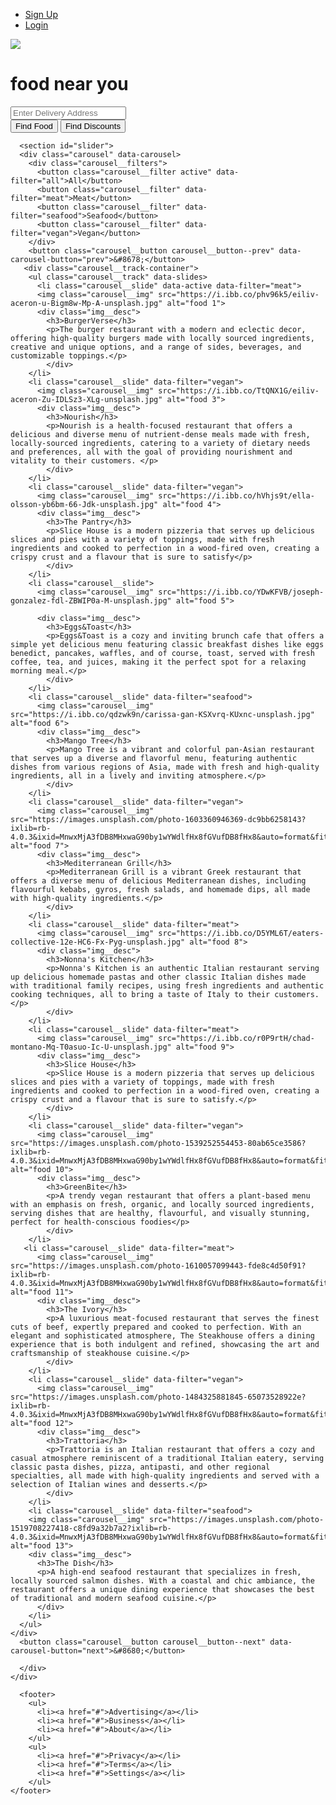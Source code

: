 <html lang="en">
<head>
    <meta charset="UTF-8">
    <meta http-equiv="X-UA-Compatible" content="IE=edge">
    <meta name="viewport" content="width=device-width, initial-scale=1.0">
    <link rel="stylesheet" href="https://cdnjs.cloudflare.com/ajax/libs/font-awesome/6.4.0/css/all.min.css">
    <link rel="stylesheet" href="https://cdnjs.cloudflare.com/ajax/libs/tiny-slider/2.9.4/tiny-slider.css">
    <script src="https://cdnjs.cloudflare.com/ajax/libs/tiny-slider/2.9.4/min/tiny-slider.js"></script>
    <link rel="stylesheet" href="style.css">
    <script src="/script.js" defer></script>
    <title>Order Up your favourite dish from a local restaurant!</title>
</head>
<body>
    <nav> 
        <ul id="nav_bar">
            <li class="nav-links" id="gmail"><a href="#">Sign Up</a></li>
            <li class="nav-links"><a href="#">Login</a></li>
        </ul>
      </nav>
      <div class="logo">
        <a href="link"><img src="https://i.ibb.co/vJ4R8H7/icon.png"></a>
      </div>
      <div class="search_box">
        <h1>food near you</h1>
        <input type="text" id="form-search" placeholder="Enter Delivery Address">
      </div>
      <div class="buttons">
        <button>Find Food</button>
        <button>Find Discounts</button>
      </div>

      <section id="slider">
      <div class="carousel" data-carousel>
        <div class="carousel__filters">
          <button class="carousel__filter active" data-filter="all">All</button>
          <button class="carousel__filter" data-filter="meat">Meat</button>
          <button class="carousel__filter" data-filter="seafood">Seafood</button>
          <button class="carousel__filter" data-filter="vegan">Vegan</button>
        </div>
        <button class="carousel__button carousel__button--prev" data-carousel-button="prev">&#8678;</button>
       <div class="carousel__track-container">
        <ul class="carousel__track" data-slides>
          <li class="carousel__slide" data-active data-filter="meat">
          <img class="carousel__img" src="https://i.ibb.co/phv96k5/eiliv-aceron-u-Bigm8w-Mp-A-unsplash.jpg" alt="food 1">
          <div class="img__desc">
            <h3>BurgerVerse</h3>
            <p>The burger restaurant with a modern and eclectic decor, offering high-quality burgers made with locally sourced ingredients, creative and unique options, and a range of sides, beverages, and customizable toppings.</p>
            </div>
        </li>
        <li class="carousel__slide" data-filter="vegan">
          <img class="carousel__img" src="https://i.ibb.co/TtQNX1G/eiliv-aceron-Zu-IDLSz3-XLg-unsplash.jpg" alt="food 3">
          <div class="img__desc">
            <h3>Nourish</h3>
            <p>Nourish is a health-focused restaurant that offers a delicious and diverse menu of nutrient-dense meals made with fresh, locally-sourced ingredients, catering to a variety of dietary needs and preferences, all with the goal of providing nourishment and vitality to their customers. </p>
            </div>
        </li>
        <li class="carousel__slide" data-filter="vegan">
          <img class="carousel__img" src="https://i.ibb.co/hVhjs9t/ella-olsson-yb6bm-66-Jdk-unsplash.jpg" alt="food 4">
          <div class="img__desc">
            <h3>The Pantry</h3>
            <p>Slice House is a modern pizzeria that serves up delicious slices and pies with a variety of toppings, made with fresh ingredients and cooked to perfection in a wood-fired oven, creating a crispy crust and a flavour that is sure to satisfy</p>
            </div>
        </li>
        <li class="carousel__slide">
          <img class="carousel__img" src="https://i.ibb.co/YDwKFVB/joseph-gonzalez-fdl-ZBWIP0a-M-unsplash.jpg" alt="food 5">
      
          <div class="img__desc">
            <h3>Eggs&Toast</h3>
            <p>Eggs&Toast is a cozy and inviting brunch cafe that offers a simple yet delicious menu featuring classic breakfast dishes like eggs benedict, pancakes, waffles, and of course, toast, served with fresh coffee, tea, and juices, making it the perfect spot for a relaxing morning meal.</p>
            </div>
        </li>
        <li class="carousel__slide" data-filter="seafood">
          <img class="carousel__img" src="https://i.ibb.co/qdzwk9n/carissa-gan-KSXvrq-KUxnc-unsplash.jpg" alt="food 6">
          <div class="img__desc">
            <h3>Mango Tree</h3>
            <p>Mango Tree is a vibrant and colorful pan-Asian restaurant that serves up a diverse and flavorful menu, featuring authentic dishes from various regions of Asia, made with fresh and high-quality ingredients, all in a lively and inviting atmosphere.</p>
            </div>
        </li>
        <li class="carousel__slide" data-filter="vegan">
          <img class="carousel__img" src="https://images.unsplash.com/photo-1603360946369-dc9bb6258143?ixlib=rb-4.0.3&ixid=MnwxMjA3fDB8MHxwaG90by1wYWdlfHx8fGVufDB8fHx8&auto=format&fit=crop&w=870&q=80" alt="food 7">
          <div class="img__desc">
            <h3>Mediterranean Grill</h3>
            <p>Mediterranean Grill is a vibrant Greek restaurant that offers a diverse menu of delicious Mediterranean dishes, including flavourful kebabs, gyros, fresh salads, and homemade dips, all made with high-quality ingredients.</p>
            </div>
        </li>
        <li class="carousel__slide" data-filter="meat">
          <img class="carousel__img" src="https://i.ibb.co/D5YML6T/eaters-collective-12e-HC6-Fx-Pyg-unsplash.jpg" alt="food 8">
          <div class="img__desc">
            <h3>Nonna's Kitchen</h3>
            <p>Nonna's Kitchen is an authentic Italian restaurant serving up delicious homemade pastas and other classic Italian dishes made with traditional family recipes, using fresh ingredients and authentic cooking techniques, all to bring a taste of Italy to their customers.</p>
            </div>
        </li>
        <li class="carousel__slide" data-filter="meat">
          <img class="carousel__img" src="https://i.ibb.co/r0P9rtH/chad-montano-Mq-T0asuo-Ic-U-unsplash.jpg" alt="food 9">
          <div class="img__desc">
            <h3>Slice House</h3>
            <p>Slice House is a modern pizzeria that serves up delicious slices and pies with a variety of toppings, made with fresh ingredients and cooked to perfection in a wood-fired oven, creating a crispy crust and a flavour that is sure to satisfy.</p>
            </div>
        </li>
        <li class="carousel__slide" data-filter="vegan">
          <img class="carousel__img" src="https://images.unsplash.com/photo-1539252554453-80ab65ce3586?ixlib=rb-4.0.3&ixid=MnwxMjA3fDB8MHxwaG90by1wYWdlfHx8fGVufDB8fHx8&auto=format&fit=crop&w=387&q=80" alt="food 10">
          <div class="img__desc">
            <h3>GreenBite</h3>
            <p>A trendy vegan restaurant that offers a plant-based menu with an emphasis on fresh, organic, and locally sourced ingredients, serving dishes that are healthy, flavourful, and visually stunning, perfect for health-conscious foodies</p>
            </div>
        </li>
       <li class="carousel__slide" data-filter="meat">
          <img class="carousel__img" src="https://images.unsplash.com/photo-1610057099443-fde8c4d50f91?ixlib=rb-4.0.3&ixid=MnwxMjA3fDB8MHxwaG90by1wYWdlfHx8fGVufDB8fHx8&auto=format&fit=crop&w=987&q=80" alt="food 11">
          <div class="img__desc">
            <h3>The Ivory</h3>
            <p>A luxurious meat-focused restaurant that serves the finest cuts of beef, expertly prepared and cooked to perfection. With an elegant and sophisticated atmosphere, The Steakhouse offers a dining experience that is both indulgent and refined, showcasing the art and craftsmanship of steakhouse cuisine.</p>
            </div>
        </li>
        <li class="carousel__slide" data-filter="vegan">
          <img class="carousel__img" src="https://images.unsplash.com/photo-1484325881845-65073528922e?ixlib=rb-4.0.3&ixid=MnwxMjA3fDB8MHxwaG90by1wYWdlfHx8fGVufDB8fHx8&auto=format&fit=crop&w=1169&q=80" alt="food 12">
          <div class="img__desc">
            <h3>Trattoria</h3>
            <p>Trattoria is an Italian restaurant that offers a cozy and casual atmosphere reminiscent of a traditional Italian eatery, serving classic pasta dishes, pizza, antipasti, and other regional specialties, all made with high-quality ingredients and served with a selection of Italian wines and desserts.</p>
            </div>
        </li>
        <li class="carousel__slide" data-filter="seafood"> 
        <img class="carousel__img" src="https://images.unsplash.com/photo-1519708227418-c8fd9a32b7a2?ixlib=rb-4.0.3&ixid=MnwxMjA3fDB8MHxwaG90by1wYWdlfHx8fGVufDB8fHx8&auto=format&fit=crop&w=870&q=80" alt="food 13">
        <div class="img__desc">
          <h3>The Dish</h3>
          <p>A high-end seafood restaurant that specializes in fresh, locally sourced salmon dishes. With a coastal and chic ambiance, the restaurant offers a unique dining experience that showcases the best of traditional and modern seafood cuisine.</p>
          </div>
        </li>
      </ul>
    </div>
      <button class="carousel__button carousel__button--next" data-carousel-button="next">&#8680;</button>

      </div>
    </div>
  </section>

      <footer>
        <ul>
          <li><a href="#">Advertising</a></li>
          <li><a href="#">Business</a></li>
          <li><a href="#">About</a></li>
        </ul>
        <ul>
          <li><a href="#">Privacy</a></li>
          <li><a href="#">Terms</a></li>
          <li><a href="#">Settings</a></li>
        </ul>
    </footer>


</body>
</html>
